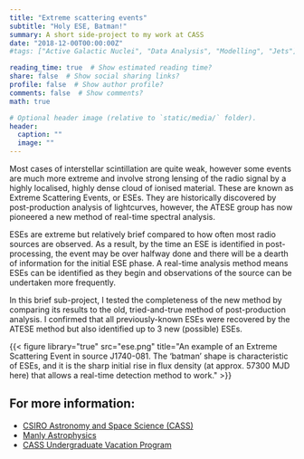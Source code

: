 ```yaml
---
title: "Extreme scattering events"
subtitle: "Holy ESE, Batman!"
summary: A short side-project to my work at CASS
date: "2018-12-00T00:00:00Z"
#tags: ["Active Galactic Nuclei", "Data Analysis", "Modelling", "Jets"]

reading_time: true  # Show estimated reading time?
share: false  # Show social sharing links?
profile: false  # Show author profile?
comments: false  # Show comments?
math: true

# Optional header image (relative to `static/media/` folder).
header:
  caption: ""
  image: ""
---
```


Most cases of interstellar scintillation are quite weak, however some events are much more extreme and involve strong lensing of the radio signal by a highly localised, highly dense cloud of ionised material. These are known as Extreme Scattering Events, or ESEs. They are historically discovered by post-production analysis of lightcurves, however, the ATESE group has now pioneered a new method of real-time spectral analysis. 

ESEs are extreme but relatively brief compared to how often most radio sources are observed. As a result, by the time an ESE is identified in post-processing, the event may be over halfway done and there will be a dearth of information for the initial ESE phase. A real-time analysis method means ESEs can be identified as they begin and observations of the source can be undertaken more frequently.

In this brief sub-project, I tested the completeness of the new method by comparing its results to the old, tried-and-true method of post-production analysis. I confirmed that all previously-known ESEs were recovered by the ATESE method but also identified up to 3 new (possible) ESEs. 

{{< figure library="true" src="ese.png" title="An example of an Extreme Scattering Event in source J1740-081. The ‘batman’ shape is characteristic of ESEs, and it is the sharp initial rise in flux density (at approx. 57300 MJD here) that allows a real-time detection method to work." >}}

## For more information:
 - [CSIRO Astronomy and Space Science (CASS)](https://www.csiro.au/en/Research/Astronomy)
 - [Manly Astrophysics](http://manlyastrophysics.org/Projects/InterstellarScintillation/index.html)
 - [CASS Undergraduate Vacation Program](https://www.atnf.csiro.au/research/summer_vacation/index.html)
